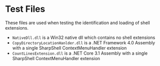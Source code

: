 ﻿# Test Files

These files are used when testing the identification and loading of shell extensions.

- `NativeDll.dll` is a Win32 native dll which contains no shell extensions
- `CopyDirectoryLocationHanlder.dll` is a .NET Framework 4.0 Assembly with a single SharpShell ContextMenuHandler extension
- `CountLinesExtension.dll` is a .NET Core 3.1 Assembly with a single SharpShell ContextMenuHandler extension